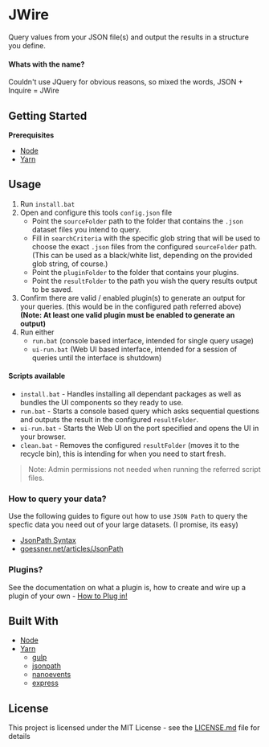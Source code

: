# JWire

Query values from your JSON file(s) and output the results in a structure you define.

#### Whats with the name?

Couldn't use JQuery for obvious reasons, so mixed the words, JSON + Inquire = JWire

## Getting Started

**Prerequisites**

* [Node](https://nodejs.org/en/)
* [Yarn](https://yarnpkg.com/en/)

## Usage

1. Run `install.bat`
2. Open and configure this tools `config.json` file
    * Point the `sourceFolder` path to the folder that contains the `.json` dataset files you intend to query.
    * Fill in `searchCriteria` with the specific glob string that will be used to choose the exact `.json` files from the configured `sourceFolder` path. (This can be used as a black/white list, depending on the provided glob string, of course.)
    * Point the `pluginFolder` to the folder that contains your plugins.
    * Point the `resultFolder` to the path you wish the query results output to be saved.
3. Confirm there are valid / enabled plugin(s) to generate an output for your queries. (this would be in the configured path referred above) **(Note: At least one valid plugin must be enabled to generate an output)**
4. Run either
    * `run.bat` (console based interface, intended for single query usage)
    * `ui-run.bat` (Web UI based interface, intended for a session of queries until the interface is shutdown)

#### Scripts available

* `install.bat` - Handles installing all dependant packages as well as bundles the UI components so they ready to use.
* `run.bat` - Starts a console based query which asks sequential questions and outputs the result in the configured `resultFolder`.
* `ui-run.bat` - Starts the Web UI on the port specified and opens the UI in your browser.
* `clean.bat` - Removes the configured `resultFolder` (moves it to the recycle bin), this is intending for when you need to start fresh.

> Note: Admin permissions not needed when running the referred script files.

### How to query your data?

Use the following guides to figure out how to use `JSON Path` to query the specfic data you need out of your large datasets. (I promise, its easy)
* [JsonPath Syntax](https://github.com/dchester/jsonpath#jsonpath-syntax)
* [goessner.net/articles/JsonPath](https://goessner.net/articles/JsonPath/index.html#e2)

### Plugins?

See the documentation on what a plugin is, how to create and wire up a plugin of your own - [How to Plug in!](./PLUGINS.md)

## Built With


* [Node](https://nodejs.org/en/)
* [Yarn](https://yarnpkg.com/en/)
  * [gulp](https://gulpjs.com/)
  * [jsonpath](https://github.com/dchester/jsonpath#readme/)
  * [nanoevents](https://github.com/ai/nanoevents#readme)
  * [express](https://expressjs.com/)

## License

This project is licensed under the MIT License - see the [LICENSE.md](./LICENSE.md) file for details
